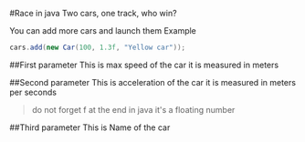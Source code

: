 #Race in java
Two cars, one track, who win?

You can add more cars and launch them
Example

```java
cars.add(new Car(100, 1.3f, "Yellow car"));
```

##First parameter
This is max speed of the car it is measured in meters

##Second parameter
This is acceleration of the car it is measured in meters per seconds

> do not forget f at the end in java it's a floating number

##Third parameter
This is Name of the car
